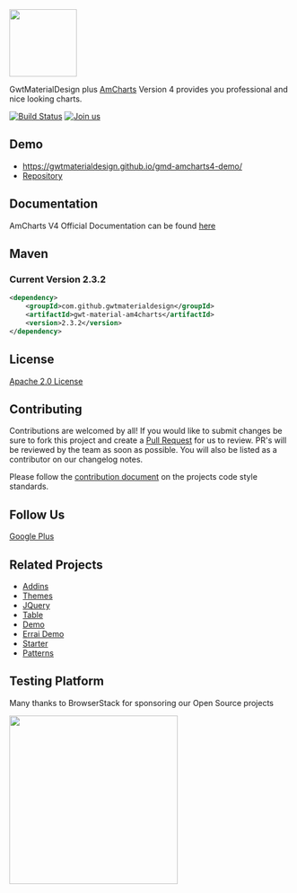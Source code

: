 <img src="https://i.imgur.com/U8IIMaY.png" width="120px"/>

GwtMaterialDesign plus [AmCharts](https://www.amcharts.com/) Version 4 provides you professional and nice looking charts.


[![Build Status](https://travis-ci.org/GwtMaterialDesign/gwt-material-amcharts.svg?branch=master)](https://travis-ci.org/GwtMaterialDesign/gwt-material-amcharts4) [![Join us](https://img.shields.io/badge/slack-channel-purple)](https://gmd-project.slack.com)

## Demo
* https://gwtmaterialdesign.github.io/gmd-amcharts4-demo/
* [Repository](https://github.com/GwtMaterialDesign/gmd-amcharts4-demo)
## Documentation
AmCharts V4 Official Documentation can be found [here](https://www.amcharts.com/docs/v4/)


## Maven
### Current Version 2.3.2
```xml
<dependency>
    <groupId>com.github.gwtmaterialdesign</groupId>
    <artifactId>gwt-material-am4charts</artifactId>
    <version>2.3.2</version>
</dependency>
```

## License
[Apache 2.0 License](https://github.com/GwtMaterialDesign/gwt-material/blob/master/LICENSE)

## Contributing
Contributions are welcomed by all! If you would like to submit changes be sure to fork this project and create a [Pull Request](https://yangsu.github.io/pull-request-tutorial/) for us to review. PR's will be reviewed by the team as soon as possible. You will also be listed as a contributor on our changelog notes.

Please follow the [contribution document](https://github.com/GwtMaterialDesign/gwt-material/wiki/Contributing) on the projects code style standards.

## Follow Us
<a href="https://plus.google.com/u/0/communities/108005250093449814286"> Google Plus</a>

## Related Projects
<ul>
 <li><a href="https://github.com/GwtMaterialDesign/gwt-material-addins" >Addins</a></li>
 <li><a href="https://github.com/GwtMaterialDesign/gwt-material-themes" >Themes</a></li>
 <li><a href="https://github.com/GwtMaterialDesign/gwt-material-jquery" >JQuery</a></li>
 <li><a href="https://github.com/GwtMaterialDesign/gwt-material-table" >Table</a></li>
 <li><a href="https://github.com/GwtMaterialDesign/gwt-material-demo" >Demo</a></li>
 <li><a href="https://github.com/GwtMaterialDesign/gwt-material-demo-errai" >Errai Demo</a></li>
 <li><a href="https://github.com/GwtMaterialDesign/gwt-material-template" >Starter</a></li>
 <li><a href="https://github.com/GwtMaterialDesign/gwt-material-patterns" >Patterns</a></li>
</ul>

## Testing Platform
<p>Many thanks to BrowserStack for sponsoring our Open Source projects</p>
<a href="https://www.browserstack.com/" target="_blank">
<img width="300px" src="https://www.browserstack.com/images/layout/browserstack-logo-600x315.png"/>
</a>

